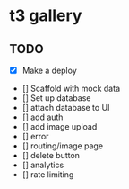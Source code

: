 # t3 gallery
## TODO
- [x] Make a deploy
- [] Scaffold with mock data
- [] Set up database
- [] attach database to UI
- [] add auth
- [] add image upload
- [] error
- [] routing/image page
- [] delete button
- [] analytics
- [] rate limiting
